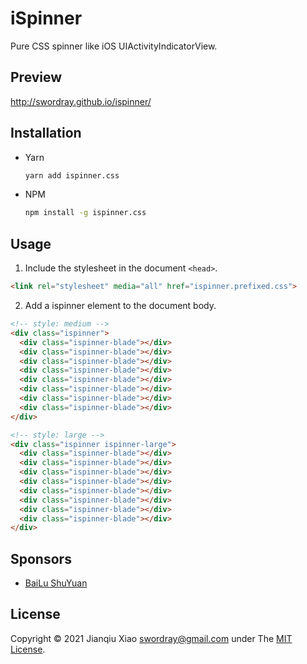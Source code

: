 # iSpinner

Pure CSS spinner like iOS UIActivityIndicatorView.

## Preview

http://swordray.github.io/ispinner/

## Installation

* Yarn

  ```bash
  yarn add ispinner.css
  ```

* NPM

  ```bash
  npm install -g ispinner.css
  ```

## Usage

1. Include the stylesheet in the document `<head>`.

  ```html
  <link rel="stylesheet" media="all" href="ispinner.prefixed.css">
  ```

2. Add a ispinner element to the document body.

  ```html
  <!-- style: medium -->
  <div class="ispinner">
    <div class="ispinner-blade"></div>
    <div class="ispinner-blade"></div>
    <div class="ispinner-blade"></div>
    <div class="ispinner-blade"></div>
    <div class="ispinner-blade"></div>
    <div class="ispinner-blade"></div>
    <div class="ispinner-blade"></div>
    <div class="ispinner-blade"></div>
  </div>
  ```

  ```html
  <!-- style: large -->
  <div class="ispinner ispinner-large">
    <div class="ispinner-blade"></div>
    <div class="ispinner-blade"></div>
    <div class="ispinner-blade"></div>
    <div class="ispinner-blade"></div>
    <div class="ispinner-blade"></div>
    <div class="ispinner-blade"></div>
    <div class="ispinner-blade"></div>
    <div class="ispinner-blade"></div>
  </div>
  ```

## Sponsors

* [BaiLu ShuYuan](https://bailushuyuan.org)

## License

Copyright © 2021 Jianqiu Xiao <swordray@gmail.com> under The [MIT License](http://opensource.org/licenses/MIT).
